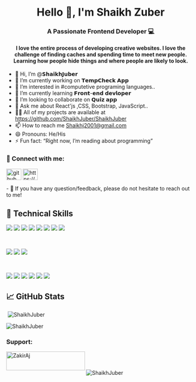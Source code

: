 <h1 align="center">Hello 👋, I'm Shaikh Zuber</h1>
<h3 align="center">A Passionate Frontend Developer 💻</h3>

<h4 align="center">I love the entire process of developing creative websites. I love the challenge of finding caches and spending time to meet new people.
         Learning how people hide things and where people are likely to look.</h4>



- 👋 Hi, I’m @𝗦𝗵𝗮𝗶𝗸𝗵𝗝𝘂𝗯𝗲𝗿
- 🔭 I’m currently working on 𝗧𝗲𝗺𝗽𝗖𝗵𝗲𝗰𝗸 𝗔𝗽𝗽
- 👀 I’m interested in #computetive programing languages..
- 🌱 I’m currently learning 𝗙𝗿𝗼𝗻𝘁-𝗲𝗻𝗱 𝗱𝗲𝘃𝗹𝗼𝗽𝗲𝗿
- 💞️ I’m looking to collaborate on 𝗤𝘂𝗶𝘇 𝗮𝗽𝗽
- 💬 Ask me about React'js ,CSS, Bootstrap, JavaScript..
- 👨‍💻 All of my projects are available at https://github.com/ShaikhJuber/ShaikhJuber
- 📫 How to reach me Shaikhj2001@gmail.com
- 😄 Pronouns: He/His
- ⚡ Fun fact: “Right now, I’m reading about programming”

### 🤝 Connect with me:
<p align="left">
<a href="https://github.com/ShaikhJuber/" target="blank"><img align="center" src="https://cdn.jsdelivr.net/npm/simple-icons@3.0.1/icons/dev-dot-to.svg" alt="github.com/ShaikhJuber/" height="30" width="40" /></a>
<a href="https://www.linkedin.com/in/shaikh-juber-9575a5214/" target="blank"><img align="center" src="https://cdn.jsdelivr.net/npm/simple-icons@3.0.1/icons/linkedin.svg" alt="https://www.linkedin.com/in/shaikh-juber-9575a5214/" height="30" width="40" /></a>
</p>
- 💬 If you have any question/feedback, please do not hesitate to reach out to me!

## 💼 Technical Skills

![](https://img.shields.io/badge/Code-React-informational?style=flat&logo=react&color=61DAFB)
![](https://img.shields.io/badge/Code-Redux-informational?style=flat&logo=Redux&color=764ABC)
![](https://img.shields.io/badge/Code-JavaScript-informational?style=flat&logo=JavaScript&color=F7DF1E)
![](https://img.shields.io/badge/Code-Ruby-informational?style=flat&logo=Ruby&color=CC342D)
![](https://img.shields.io/badge/Code-Ruby_on_Rails-informational?style=flat&logo=Ruby-On-Rails&color=CC0000)
![](https://img.shields.io/badge/Code-HTML5-informational?style=flat&logo=HTML5&color=E34F26)
![](https://img.shields.io/badge/Code-PostgreSQL-informational?style=flat&logo=PostgreSQL&color=336791)
![](https://img.shields.io/badge/Code-SQLite-informational?style=flat&logo=SQLite&color=003B57)

</br>

![](https://img.shields.io/badge/Style-Bootstrap-informational?style=flat&logo=Bootstrap&color=7952B3)
![](https://img.shields.io/badge/Style-CSS3-informational?style=flat&logo=CSS3&color=1572B6)
![](https://img.shields.io/badge/Style-styled--components-informational?style=flat&logo=styled-components&color=DB7093)


</br>

![](https://img.shields.io/badge/Tools-Figma-informational?style=flat&logo=Figma&color=F24E1E)
![](https://img.shields.io/badge/Tools-NPM-informational?style=flat&logo=NPM&color=CB3837)
![](https://img.shields.io/badge/Tools-Heroku-informational?style=flat&logo=Heroku&color=430098)
![](https://img.shields.io/badge/Tools-Netlify-informational?style=flat&logo=netlify&color=00C7B7)
![](https://img.shields.io/badge/Tools-Git-informational?style=flat&logo=Git&color=F05032)
![](https://img.shields.io/badge/Tools-GitHub-informational?style=flat&logo=GitHub&color=181717)



## 📈 GitHub Stats

<p>&nbsp;<img align="center" src="https://github-readme-stats.vercel.app/api?username=ShaikhJuber&show_icons=true&locale=en" alt="ShaikhJuber" /></p>
<p><img align="center" src="https://github-readme-streak-stats.herokuapp.com/?user=ShaikhJuber&" alt="ShaikhJuber" /></p>

<h3 align="left">Support:</h3>

<p><a href="https://www.buymeacoffee.com/Shaikh Juber"> <img align="left" src="https://cdn.buymeacoffee.com/buttons/v2/default-yellow.png" height="50" width="210" alt="ZakirAj" /></a></p><br><br>

<p><img align="left" src="https://github-readme-stats.vercel.app/api/top-langs?username=ShaikhJuber&show_icons=true&locale=en&layout=compact" alt="ShaikhJuber" /></p>










